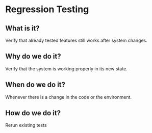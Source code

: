 # Regression Testing

## What is it?

Verify that already tested features still works after system changes.

## Why do we do it?

Verify that the system is working properly in its new state.

## When do we do it?

Whenever there is a change in the code or the environment.

## How do we do it?

Rerun existing tests
